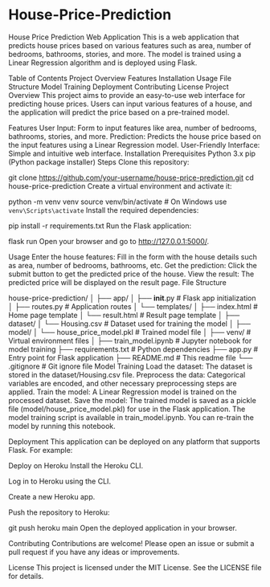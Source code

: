 # House-Price-Prediction
House Price Prediction Web Application
This is a web application that predicts house prices based on various features such as area, number of bedrooms, bathrooms, stories, and more. The model is trained using a Linear Regression algorithm and is deployed using Flask.

Table of Contents
Project Overview
Features
Installation
Usage
File Structure
Model Training
Deployment
Contributing
License
Project Overview
This project aims to provide an easy-to-use web interface for predicting house prices. Users can input various features of a house, and the application will predict the price based on a pre-trained model.

Features
User Input: Form to input features like area, number of bedrooms, bathrooms, stories, and more.
Prediction: Predicts the house price based on the input features using a Linear Regression model.
User-Friendly Interface: Simple and intuitive web interface.
Installation
Prerequisites
Python 3.x
pip (Python package installer)
Steps
Clone this repository:


git clone https://github.com/your-username/house-price-prediction.git
cd house-price-prediction
Create a virtual environment and activate it:


python -m venv venv
source venv/bin/activate  # On Windows use `venv\Scripts\activate`
Install the required dependencies:


pip install -r requirements.txt
Run the Flask application:


flask run
Open your browser and go to http://127.0.0.1:5000/.

Usage
Enter the house features: Fill in the form with the house details such as area, number of bedrooms, bathrooms, etc.
Get the prediction: Click the submit button to get the predicted price of the house.
View the result: The predicted price will be displayed on the result page.
File Structure

house-price-prediction/
│
├── app/
│   ├── __init__.py           # Flask app initialization
│   ├── routes.py             # Application routes
│   └── templates/
│       ├── index.html        # Home page template
│       └── result.html       # Result page template
│
├── dataset/
│   └── Housing.csv           # Dataset used for training the model
│
├── model/
│   └── house_price_model.pkl # Trained model file
│
├── venv/                     # Virtual environment files
│
├── train_model.ipynb         # Jupyter notebook for model training
├── requirements.txt          # Python dependencies
├── app.py                    # Entry point for Flask application
├── README.md                 # This readme file
└── .gitignore                # Git ignore file
Model Training
Load the dataset: The dataset is stored in the dataset/Housing.csv file.
Preprocess the data: Categorical variables are encoded, and other necessary preprocessing steps are applied.
Train the model: A Linear Regression model is trained on the processed dataset.
Save the model: The trained model is saved as a pickle file (model/house_price_model.pkl) for use in the Flask application.
The model training script is available in train_model.ipynb. You can re-train the model by running this notebook.

Deployment
This application can be deployed on any platform that supports Flask. For example:

Deploy on Heroku
Install the Heroku CLI.

Log in to Heroku using the CLI.

Create a new Heroku app.

Push the repository to Heroku:


git push heroku main
Open the deployed application in your browser.

Contributing
Contributions are welcome! Please open an issue or submit a pull request if you have any ideas or improvements.

License
This project is licensed under the MIT License. See the LICENSE file for details.
